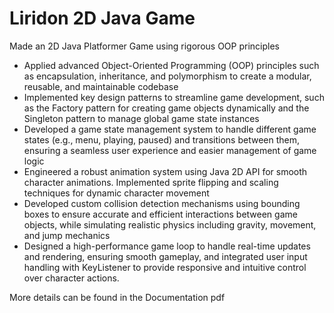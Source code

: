 # Liridon 2D Java Game
Made an 2D Java Platformer Game using rigorous OOP principles

- Applied advanced Object-Oriented Programming (OOP) principles such as encapsulation, inheritance, and
polymorphism to create a modular, reusable, and maintainable codebase
- Implemented key design patterns to streamline game development, such as the Factory pattern for creating game
objects dynamically and the Singleton pattern to manage global game state instances
- Developed a game state management system to handle different game states (e.g., menu, playing, paused) and
transitions between them, ensuring a seamless user experience and easier management of game logic
- Engineered a robust animation system using Java 2D API for smooth character animations. Implemented sprite
flipping and scaling techniques for dynamic character movement
- Developed custom collision detection mechanisms using bounding boxes to ensure accurate and efficient interactions
between game objects, while simulating realistic physics including gravity, movement, and jump mechanics
- Designed a high-performance game loop to handle real-time updates and rendering, ensuring smooth gameplay, and
integrated user input handling with KeyListener to provide responsive and intuitive control over character actions.

More details can be found in the Documentation pdf
